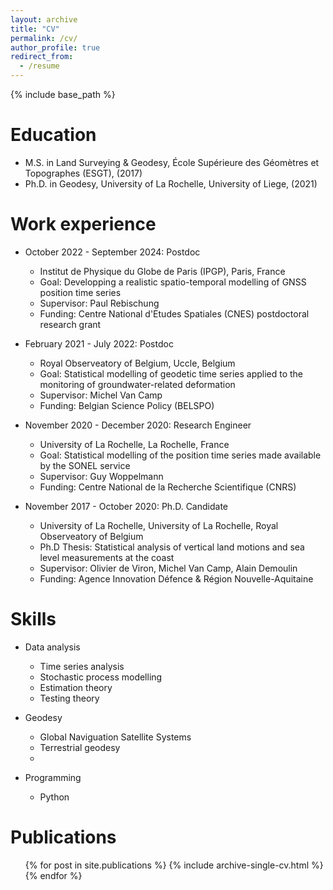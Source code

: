 ```yaml
---
layout: archive
title: "CV"
permalink: /cv/
author_profile: true
redirect_from:
  - /resume
---
```


{% include base_path %}

Education
======
* M.S. in Land Surveying & Geodesy, École Supérieure des Géomètres et Topographes (ESGT), (2017)
* Ph.D. in Geodesy, University of La Rochelle, University of Liege, (2021)

Work experience
======
* October 2022 - September 2024: Postdoc
  * Institut de Physique du Globe de Paris (IPGP), Paris, France
  * Goal: Developping a realistic spatio-temporal modelling of GNSS position time series
  * Supervisor: Paul Rebischung
  * Funding: Centre National d'Etudes Spatiales (CNES) postdoctoral research grant

* February 2021 - July 2022: Postdoc
  * Royal Observeatory of Belgium, Uccle, Belgium
  * Goal: Statistical modelling of geodetic time series applied to the monitoring of groundwater-related deformation
  * Supervisor: Michel Van Camp
  * Funding: Belgian Science Policy (BELSPO)

* November 2020 - December 2020: Research Engineer
  * University of La Rochelle, La Rochelle, France
  * Goal: Statistical modelling of the position time series made available by the SONEL service
  * Supervisor: Guy Woppelmann
  * Funding: Centre National de la Recherche Scientifique (CNRS)

* November 2017 - October 2020: Ph.D. Candidate
  * University of La Rochelle, University of La Rochelle, Royal Observeatory of Belgium
  * Ph.D Thesis: Statistical analysis of vertical land motions and sea level measurements at the coast
  * Supervisor: Olivier de Viron, Michel Van Camp, Alain Demoulin
  * Funding: Agence Innovation Défence & Région Nouvelle-Aquitaine
  
Skills
======
* Data analysis
  * Time series analysis
  * Stochastic process modelling
  * Estimation theory
  * Testing theory

* Geodesy
  * Global Naviguation Satellite Systems
  * Terrestrial geodesy
  * 

* Programming
  * Python

Publications
======
  <ul>{% for post in site.publications %}
    {% include archive-single-cv.html %}
  {% endfor %}</ul>

